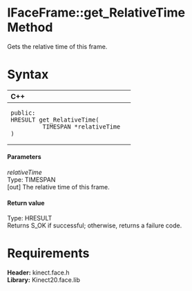 IFaceFrame::get\_RelativeTime Method  
====================================  

Gets the relative time of this frame. <span id="syntaxSection"></span>

Syntax  
======  

<table>
<colgroup>
<col width="100%" />
</colgroup>
<thead>
<tr class="header">
<th align="left">C++</th>
</tr>
</thead>
<tbody>
<tr class="odd">
<td align="left"><pre><code>public:  
HRESULT get_RelativeTime(  
         TIMESPAN *relativeTime  
)</code></pre></td>
</tr>
</tbody>
</table>

<span id="ID4EG"></span>
#### Parameters  

*relativeTime*    
Type: TIMESPAN  
[out] The relative time of this frame.  

<span id="ID4EP"></span>
#### Return value  

Type: HRESULT  
Returns S\_OK if successful; otherwise, returns a failure code.  

<span id="requirements"></span>

Requirements  
============  

**Header:** kinect.face.h  
**Library:** Kinect20.face.lib  



<!--Please do not edit the data in the comment block below.-->
<!--
TOCTitle : get_RelativeTime Method
RLTitle : IFaceFrame::get_RelativeTime Method
KeywordK : get_RelativeTime method
KeywordK : IFaceFrame::get_RelativeTime method
KeywordF : IFaceFrame::get_RelativeTime
KeywordF : get_RelativeTime
KeywordF : Microsoft.Kinect.face.IFaceFrame.get_RelativeTime(TIMESPAN@)
KeywordA : M:Microsoft.Kinect.face.IFaceFrame.get_RelativeTime(TIMESPAN@)
AssetID : M:Microsoft.Kinect.face.IFaceFrame.get_RelativeTime(TIMESPAN@)
Locale : en-us
CommunityContent : 1
APIType : Managed
APILocation : 
APIName : Microsoft.Kinect.face.IFaceFrame::get_RelativeTime
TargetOS : Windows
TopicType : kbSyntax
DevLang : C++
DocSet : K4Wv2
ProjType : K4Wv2Proj
Technology : Kinect for Windows
Product : Kinect for Windows SDK v2
productversion : 20
-->
